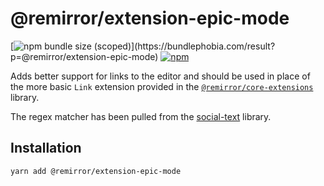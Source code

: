 # @remirror/extension-epic-mode

[![npm bundle size (scoped)](https://img.shields.io/bundlephobia/minzip/@remirror/extension-epic-mode.svg?)](https://bundlephobia.com/result?p=@remirror/extension-epic-mode)
[![npm](https://img.shields.io/npm/dm/@remirror/extension-epic-mode.svg?&logo=npm)](https://www.npmjs.com/package/@remirror/extension-epic-mode)

Adds better support for links to the editor and should be used in place of the more basic `Link`
extension provided in the [`@remirror/core-extensions`](../core-extensions) library.

The regex matcher has been pulled from the
[social-text](https://github.com/social/social-text/blob/752b9476d5ed00c2ec60d0a6bb3b34bd5b19bcf9/js/src/regexp/extractUrl.js)
library.

## Installation

```bash
yarn add @remirror/extension-epic-mode
```

